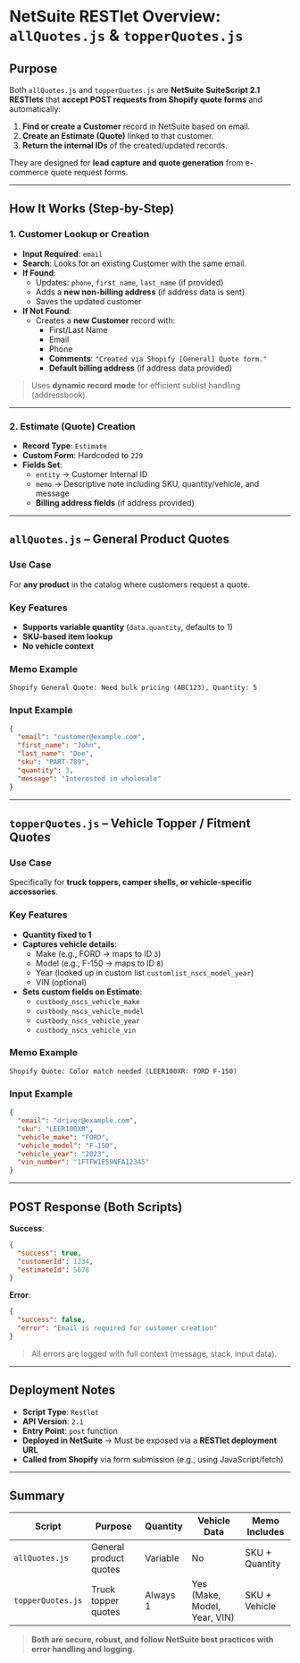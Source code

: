 # NetSuite RESTlet Overview: `allQuotes.js` & `topperQuotes.js`

## Purpose

Both `allQuotes.js` and `topperQuotes.js` are **NetSuite SuiteScript 2.1 RESTlets** that **accept POST requests from Shopify quote forms** and automatically:

1. **Find or create a Customer** record in NetSuite based on email.
2. **Create an Estimate (Quote)** linked to that customer.
3. **Return the internal IDs** of the created/updated records.

They are designed for **lead capture and quote generation** from e-commerce quote request forms.

---

## How It Works (Step-by-Step)

### 1. **Customer Lookup or Creation**

- **Input Required**: `email`
- **Search**: Looks for an existing Customer with the same email.
- **If Found**:
  - Updates: `phone`, `first_name`, `last_name` (if provided)
  - Adds a **new non-billing address** (if address data is sent)
  - Saves the updated customer
- **If Not Found**:
  - Creates a **new Customer** record with:
    - First/Last Name
    - Email
    - Phone
    - **Comments**: `"Created via Shopify [General] Quote form."`
    - **Default billing address** (if address data provided)

> Uses **dynamic record mode** for efficient sublist handling (addressbook).

---

### 2. **Estimate (Quote) Creation**

- **Record Type**: `Estimate`
- **Custom Form**: Hardcoded to `229`
- **Fields Set**:
  - `entity` → Customer Internal ID
  - `memo` → Descriptive note including SKU, quantity/vehicle, and message
  - **Billing address fields** (if address provided)

---

## `allQuotes.js` – General Product Quotes

### Use Case
For **any product** in the catalog where customers request a quote.

### Key Features
- **Supports variable quantity** (`data.quantity`, defaults to 1)
- **SKU-based item lookup**
- **No vehicle context**

### Memo Example
```
Shopify General Quote: Need bulk pricing (ABC123), Quantity: 5
```

### Input Example
```json
{
  "email": "customer@example.com",
  "first_name": "John",
  "last_name": "Doe",
  "sku": "PART-789",
  "quantity": 3,
  "message": "Interested in wholesale"
}
```

---

## `topperQuotes.js` – Vehicle Topper / Fitment Quotes

### Use Case
Specifically for **truck toppers, camper shells, or vehicle-specific accessories**.

### Key Features
- **Quantity fixed to 1**
- **Captures vehicle details**:
  - Make (e.g., FORD → maps to ID `3`)
  - Model (e.g., F-150 → maps to ID `8`)
  - Year (looked up in custom list `customlist_nscs_model_year`)
  - VIN (optional)
- **Sets custom fields on Estimate**:
  - `custbody_nscs_vehicle_make`
  - `custbody_nscs_vehicle_model`
  - `custbody_nscs_vehicle_year`
  - `custbody_nscs_vehicle_vin`

### Memo Example
```
Shopify Quote: Color match needed (LEER100XR: FORD F-150)
```

### Input Example
```json
{
  "email": "driver@example.com",
  "sku": "LEER100XR",
  "vehicle_make": "FORD",
  "vehicle_model": "F-150",
  "vehicle_year": "2023",
  "vin_number": "1FTFW1E59NFA12345"
}
```

---

## POST Response (Both Scripts)

**Success**:
```json
{
  "success": true,
  "customerId": 1234,
  "estimateId": 5678
}
```

**Error**:
```json
{
  "success": false,
  "error": "Email is required for customer creation"
}
```

> All errors are logged with full context (message, stack, input data).

---

## Deployment Notes

- **Script Type**: `Restlet`
- **API Version**: `2.1`
- **Entry Point**: `post` function
- **Deployed in NetSuite** → Must be exposed via a **RESTlet deployment URL**
- **Called from Shopify** via form submission (e.g., using JavaScript/fetch)

---

## Summary

| Script | Purpose | Quantity | Vehicle Data | Memo Includes |
|-------|--------|----------|--------------|---------------|
| `allQuotes.js` | General product quotes | Variable | No | SKU + Quantity |
| `topperQuotes.js` | Truck topper quotes | Always 1 | Yes (Make, Model, Year, VIN) | SKU + Vehicle |

> **Both are secure, robust, and follow NetSuite best practices with error handling and logging.**


